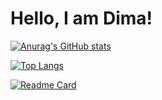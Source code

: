 # Hello, I am Dima!

[![Anurag's GitHub stats](https://github-readme-stats.vercel.app/api?username=ArchieSW)](https://github.com/ArchieSW)

[![Top Langs](https://github-readme-stats.vercel.app/api/top-langs/?username=ArchieSW&layout=compact&hide=TeX)](https://github.com/ArchieSW)

[![Readme Card](https://github-readme-stats.vercel.app/api/pin/?username=ArchieSW&repo=weather-notifier)](https://github.com/ArchieSW/weather-notifier)
